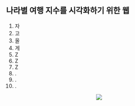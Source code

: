 ## 나라별 여행 지수를 시각화하기 위한 웹

1. 자
2. 고
3. 올
4. 게
5. Z
6. Z
7. Z
8. .
9. .
10. .

<p align="center">
 <img src="https://github.com/jenihun/bigdata_project/assets/66957765/23e00ca7-6d16-42e9-957f-a5c0457d0d3a">
</p>
